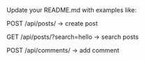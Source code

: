 Update your README.md with examples like:

POST /api/posts/ → create post

GET /api/posts/?search=hello → search posts

POST /api/comments/ → add comment